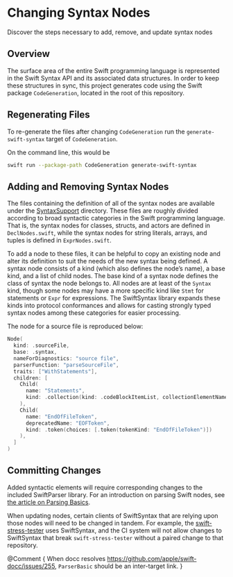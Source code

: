 # Changing Syntax Nodes

Discover the steps necessary to add, remove, and update syntax nodes

## Overview

The surface area of the entire Swift programming language is represented in the
Swift Syntax API and its associated data structures. In order to keep these
structures in sync, this project generates code using the Swift package
`CodeGeneration`, located in the root of this repository.

## Regenerating Files

To re-generate the files after changing `CodeGeneration` run the `generate-swift-syntax`
target of `CodeGeneration`.

On the command line, this would be
```bash
swift run --package-path CodeGeneration generate-swift-syntax
```

## Adding and Removing Syntax Nodes

The files containing the definition of all of the syntax nodes are available
under the [SyntaxSupport](https://github.com/swiftlang/swift-syntax/tree/main/CodeGeneration/Sources/SyntaxSupport) directory. These files
are roughly divided according to broad syntactic categories in the Swift
programming language. That is, the syntax nodes for classes, structs, and actors
are defined in `DeclNodes.swift`, while the syntax nodes for string literals,
arrays, and tuples is defined in `ExprNodes.swift`.

To add a node to these files, it can be helpful to copy an existing node and
alter its definition to suit the needs of the new syntax being defined. A syntax
node consists of a kind (which also defines the node’s name), a base kind, and a list of
child nodes. The base kind of a syntax node defines the class of syntax the node belongs to.
All nodes are at least of the `Syntax`
kind, though some nodes may have a more specific kind like `Stmt` for
statements or `Expr` for expressions. The SwiftSyntax library expands these
kinds into protocol conformances and allows for casting strongly typed syntax
nodes among these categories for easier processing.

The node for a source file is reproduced below:

```swift
Node(
  kind: .sourceFile,
  base: .syntax,
  nameForDiagnostics: "source file",
  parserFunction: "parseSourceFile",
  traits: ["WithStatements"],
  children: [
    Child(
      name: "Statements",
      kind: .collection(kind: .codeBlockItemList, collectionElementName: "Statement")
    ),
    Child(
      name: "EndOfFileToken",
      deprecatedName: "EOFToken",
      kind: .token(choices: [.token(tokenKind: "EndOfFileToken")])
    ),
  ]
)
```

## Committing Changes

Added syntactic elements will require corresponding changes to the included
SwiftParser library. For an introduction on parsing Swift nodes, see
[the article on Parsing Basics](./Parsing%20Basics.md).

When updating nodes, certain clients of SwiftSyntax that are relying upon those
nodes will need to be changed in tandem. For example, the
[swift-stress-tester](https://github.com/swiftlang/swift-stress-tester) uses SwiftSyntax, and the CI
system will not allow changes to SwiftSyntax that break `swift-stress-tester`
without a paired change to that repository.

@Comment {
  When docc resolves https://github.com/apple/swift-docc/issues/255, `ParserBasic` should be an inter-target link.
}

